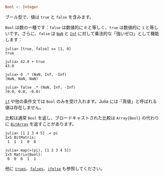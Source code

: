 ```julia
Bool <: Integer
```

ブール型で、値は `true` と `false` を含みます。

`Bool` は数の一種です：`false` は数値的に `0` と等しく、`true` は数値的に `1` と等しいです。さらに、`false` は [`NaN`](@ref) と [`Inf`](@ref) に対して乗法的な「強いゼロ」として機能します：

```jldoctest
julia> [true, false] == [1, 0]
true

julia> 42.0 + true
43.0

julia> 0 .* (NaN, Inf, -Inf)
(NaN, NaN, NaN)

julia> false .* (NaN, Inf, -Inf)
(0.0, 0.0, -0.0)
```

[`if`](@ref) や他の条件文では `Bool` のみを受け入れます。Julia には「真値」と呼ばれる値は存在しません。

比較は通常 `Bool` を返し、ブロードキャストされた比較は `Array{Bool}` の代わりに [`BitArray`](@ref) を返すことがあります。

```jldoctest
julia> [1 2 3 4 5] .< pi
1×5 BitMatrix:
 1  1  1  0  0

julia> map(>(pi), [1 2 3 4 5])
1×5 Matrix{Bool}:
 0  0  0  1  1
```

他に [`trues`](@ref)、[`falses`](@ref)、[`ifelse`](@ref) も参照してください。
